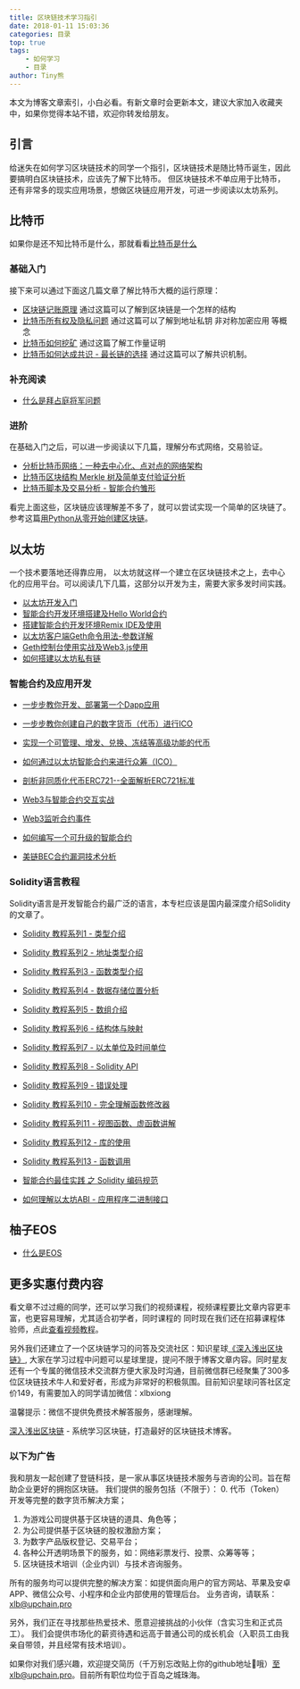 ```yaml
---
title: 区块链技术学习指引
date: 2018-01-11 15:03:36
categories: 目录
top: true
tags:
    - 如何学习
    - 目录
author: Tiny熊
---
```


本文为博客文章索引，小白必看。有新文章时会更新本文，建议大家加入收藏夹中，如果你觉得本站不错，欢迎你转发给朋友。

<!-- more -->
## 引言
给迷失在如何学习区块链技术的同学一个指引，区块链技术是随比特币诞生，因此要搞明白区块链技术，应该先了解下比特币。
但区块链技术不单应用于比特币，还有非常多的现实应用场景，想做区块链应用开发，可进一步阅读以太坊系列。


## 比特币
如果你是还不知比特币是什么，那就看看[比特币是什么](https://learnblockchain.cn/2017/10/23/whatisbitcoin/)
### 基础入门
接下来可以通过下面这几篇文章了解比特币大概的运行原理：
* [区块链记账原理](https://learnblockchain.cn/2017/10/25/whatbc/) 
   通过这篇可以了解到区块链是一个怎样的结构
* [比特币所有权及隐私问题](https://learnblockchain.cn/2017/11/02/bitcoin-own/)
   通过这篇可以了解到地址私钥 非对称加密应用 等概念
* [比特币如何挖矿](https://learnblockchain.cn/2017/11/04/bitcoin-pow/)
   通过这篇了解工作量证明
* [比特币如何达成共识 - 最长链的选择](https://learnblockchain.cn/2017/12/07/bitcoin-sonsensus/)
   通过这篇可以了解共识机制。
### 补充阅读
* [什么是拜占庭将军问题](https://learnblockchain.cn/2018/02/05/bitcoin-byzantine/)

### 进阶
在基础入门之后，可以进一步阅读以下几篇，理解分布式网络，交易验证。
* [分析比特币网络：一种去中心化、点对点的网络架构](https://learnblockchain.cn/2017/11/07/bitcoin-p2p/)
* [比特币区块结构 Merkle 树及简单支付验证分析](https://learnblockchain.cn/2017/11/10/bitcoin-script/)
* [比特币脚本及交易分析 - 智能合约雏形](https://xiaozhuanlan.com/topic/1402935768)

看完上面这些，区块链应该理解差不多了，就可以尝试实现一个简单的区块链了。参考这篇[用Python从零开始创建区块链](https://learnblockchain.cn/2017/10/27/build_blockchain_by_python/)。

## 以太坊
一个技术要落地还得靠应用， 以太坊就这样一个建立在区块链技术之上，去中心化的应用平台。可以阅读几下几篇，这部分以开发为主，需要大家多发时间实践。

* [以太坊开发入门](https://learnblockchain.cn/2017/11/20/whatiseth/)
* [智能合约开发环境搭建及Hello World合约](https://learnblockchain.cn/2017/11/24/init-env/)
* [搭建智能合约开发环境Remix IDE及使用](https://learnblockchain.cn/2018/06/07/remix-ide/)
* [以太坊客户端Geth命令用法-参数详解](https://learnblockchain.cn/2017/11/29/geth_cmd_options)
* [Geth控制台使用实战及Web3.js使用](https://learnblockchain.cn/2017/12/01/geth_cmd_short/)
* [如何搭建以太坊私有链](https://learnblockchain.cn/2018/03/18/create_private_blockchain/)

### 智能合约及应用开发
* [一步步教你开发、部署第一个Dapp应用](https://learnblockchain.cn/2018/01/12/first-dapp/)
* [一步步教你创建自己的数字货币（代币）进行ICO](https://learnblockchain.cn/2018/01/12/create_token/)
* [实现一个可管理、增发、兑换、冻结等高级功能的代币](https://learnblockchain.cn/2018/01/27/create-token2/)
* [如何通过以太坊智能合约来进行众筹（ICO）](https://learnblockchain.cn/2018/02/28/ico-crowdsale/)
* [剖析非同质化代币ERC721--全面解析ERC721标准](https://learnblockchain.cn/2018/03/23/token-erc721/)
* [Web3与智能合约交互实战](https://learnblockchain.cn/2018/04/15/web3-html/)
* [Web3监听合约事件](https://learnblockchain.cn/2018/05/09/solidity-event/)

* [如何编写一个可升级的智能合约](https://learnblockchain.cn/2018/03/15/contract-upgrade/)
* [美链BEC合约漏洞技术分析](https://learnblockchain.cn/2018/04/25/bec-overflow/)

### Solidity语言教程
Solidity语言是开发智能合约最广泛的语言，本专栏应该是国内最深度介绍Solidity的文章了。
* [Solidity 教程系列1 - 类型介绍](https://learnblockchain.cn/2017/12/05/solidity1/)
* [Solidity 教程系列2 - 地址类型介绍](https://learnblockchain.cn/2017/12/12/solidity2/)
* [Solidity 教程系列3 - 函数类型介绍](https://learnblockchain.cn/2017/12/12/solidity_func/)
* [Solidity 教程系列4 - 数据存储位置分析](https://learnblockchain.cn/2017/12/21/solidity_reftype_datalocation/)
* [Solidity 教程系列5 - 数组介绍](https://learnblockchain.cn/2017/12/21/solidity-arrays/)
* [Solidity 教程系列6 - 结构体与映射](https://learnblockchain.cn/2017/12/27/solidity-structs/)
* [Solidity 教程系列7 - 以太单位及时间单位](https://learnblockchain.cn/2018/02/02/solidity-unit/)
* [Solidity 教程系列8 - Solidity API](https://learnblockchain.cn/2018/03/14/solidity-api/)
* [Solidity 教程系列9 - 错误处理](https://learnblockchain.cn/2018/04/07/solidity-errorhandler/)
* [Solidity 教程系列10 - 完全理解函数修改器](https://learnblockchain.cn/2018/04/09/solidity-modify/)
* [Solidity 教程系列11 - 视图函数、虚函数讲解](https://learnblockchain.cn/2018/05/17/solidity-functions/)
* [Solidity 教程系列12 - 库的使用](https://learnblockchain.cn/2018/08/09/solidity-library/)
* [Solidity 教程系列13 - 函数调用](https://learnblockchain.cn/2018/08/09/solidity-callfun/)

* [智能合约最佳实践 之 Solidity 编码规范](https://learnblockchain.cn/2018/05/04/solidity-style-guide/)
* [如何理解以太坊ABI - 应用程序二进制接口](https://learnblockchain.cn/2018/08/09/understand-abi/)

## 柚子EOS

* [什么是EOS](https://learnblockchain.cn/2018/07/17/whatiseos/)


## 更多实惠付费内容

看文章不过过瘾的同学，还可以学习我们的视频课程，视频课程要比文章内容更丰富，也更容易理解，尤其适合初学者，同时课程的
同时现在我们还在招募课程体验师，点此[查看视频教程](https://learnblockchain.cn/course)。

另外我们还建立了一个区块链学习的问答及交流社区：知识星球[《深入浅出区块链》](https://t.xiaomiquan.com/RfAu7uj), 大家在学习过程中问题可以星球里提，提问不限于博客文章内容。同时星友还有一个专属的微信技术交流群方便大家及时沟通，目前微信群已经聚集了300多位区块链技术牛人和爱好者，形成为非常好的积极氛围。目前知识星球问答社区定价149，有需要加入的同学请加微信：xlbxiong

温馨提示：微信不提供免费技术解答服务，感谢理解。

[深入浅出区块链](https://learnblockchain.cn/) - 系统学习区块链，打造最好的区块链技术博客。

### 以下为广告
我和朋友一起创建了登链科技，是一家从事区块链技术服务与咨询的公司。旨在帮助企业更好的拥抱区块链。
我们提供的服务包括（不限于）：
0. 代币（Token）开发等完整的数字货币解决方案；
1. 为游戏公司提供基于区块链的道具、角色等；
2. 为公司提供基于区块链的股权激励方案；
3. 为数字产品版权登记、交易平台；
4. 各种公开透明场景下的服务，如：网络彩票发行、投票、众筹等等；
5. 区块链技术培训（企业内训）与技术咨询服务。

所有的服务均可以提供完整的解决方案：如提供面向用户的官方网站、苹果及安卓APP、微信公众号、小程序和企业内部使用的管理后台。
业务咨询，请联系：xlb@upchain.pro

另外，我们正在寻找那些热爱技术、愿意迎接挑战的小伙伴（含实习生和正式员工）。
我们会提供市场化的薪资待遇和远高于普通公司的成长机会（入职员工由我亲自带领，并且经常有技术培训）。

如果你对我们感兴趣，欢迎提交简历（千万别忘改贴上你的github地址哦）至xlb@upchain.pro。目前所有职位均位于百岛之城珠海。


